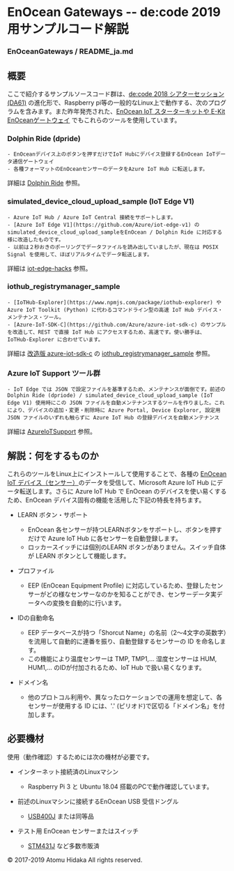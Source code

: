 # EnOcean Gateways -- de:code 2019 用サンプルコード解説
### EnOceanGateways / README_ja.md 

## 概要

ここで紹介するサンプルソースコード群は、[de:code 2018 シアターセッション(DA61)](https://www.microsoft.com/ja-jp/events/decode/2018/sessions.aspx#DA61) の進化形で、Raspberry pi等の一般的なLinux上で動作する、次のプログラムを含みます。また昨年発売された、[EnOcean IoT スターターキットや E-Kit EnOceanゲートウェイ](http://e-kit.jp/products/EnOcean/index.htm#EO-IOTKIT) でもこれらのツールを使用しています。

### Dolphin Ride (dpride)
    - EnOceanデバイス上のボタンを押すだけでIoT Hubにデバイス登録するEnOcean IoTデータ通信ゲートウェイ
    - 各種フォーマットのEnOceanセンサーのデータをAzure IoT Hub に転送します。
    
 詳細は [Dolphin Ride](/DolphinRide/) 参照。

### simulated_device_cloud_upload_sample (IoT Edge V1)
    - Azure IoT Hub / Azure IoT Central 接続をサポートします。
    - [Azure IoT Edge V1](https://github.com/Azure/iot-edge-v1) のsimulated_device_cloud_upload_sampleをEnOcean / Dolphin Ride に対応する様に改造したものです。
    - 以前は２秒おきのポーリングでデータファイルを読み出していましたが、現在は POSIX Signal を使用して、ほぼリアルタイムでデータ転送します。
    
詳細は [iot-edge-hacks](https://github.com/ahidaka/iot-edge-hacks/) 参照。  

### iothub_registrymanager_sample
    - [IoTHub-Explorer](https://www.npmjs.com/package/iothub-explorer) や Azure IoT Toolkit (Python) に代わるコマンドライン型の高速 IoT Hub デバイス・メンテナンス・ツール。
    - [Azure-IoT-SDK-C](https://github.com/Azure/azure-iot-sdk-c) のサンプルを改造して、REST で直接 IoT Hub にアクセスするため、高速です。使い勝手は、IoTHub-Explorer に合わせています。
    
詳細は [改造版 azure-iot-sdk-c](https://github.com/ahidaka/azure-iot-sdk-c) の [iothub_registrymanager_sample](https://github.com/ahidaka/azure-iot-sdk-c/tree/registrymanager_sample/iothub_service_client/samples/iothub_registrymanager_sample) 参照。  

### Azure IoT Support ツール群
    - IoT Edge では JSON で設定ファイルを基準するため、メンテナンスが面倒です。前述のDolphin Ride (dpriode) / simulated_device_cloud_upload_sample (IoT Edge V1) 使用時にこの JSON ファイルを自動メンテナンスするツールを作りました。これにより、デバイスの追加・変更・削除時に Azure Portal, Device Exploror, 設定用 JSON ファイルのいずれも触らずに Azure IoT Hub の登録デバイスを自動メンテナンス
    
詳細は [AzureIoTSupport](https://github.com/ahidaka/EnOceanGateways/tree/master/AzureIoTSupport) 参照。

## 解説：何をするものか

これらのツールをLinux上にインストールして使用することで、各種の [EnOcean IoT デバイス（センサー）](http://enocean.jp/)のデータを受信して、Microsoft Azure IoT Hub にデータ転送します。さらに Azure IoT Hub で EnOcean のデバイスを使い易くするため、EnOcean デバイス固有の機能を活用した下記の特長を持ちます。

* LEARN ボタン・サポート
    - EnOcean 各センサーが持つLEARNボタンをサポートし、ボタンを押すだけで Azure IoT Hub に各センサーを自動登録します。
    - ロッカースイッチには個別のLEARN ボタンがありません。スイッチ自体が LEARN ボタンとして機能します。
    
* プロファイル
    - EEP (EnOcean Equipment Profile) に対応しているため、登録したセンサーがどの様なセンサーなのかを知ることができ、センサーデータ実データへの変換を自動的に行います。

* IDの自動命名
    - EEP データベースが持つ「Shorcut Name」の名前（2～4文字の英数字）を流用して自動的に連番を振り、自動登録するセンサーの ID を命名します。
    - この機能により温度センサーは TMP, TMP1,... 湿度センサーは HUM, HUM1,... のIDが付加されるため、IoT Hub で扱い易くなります。

* ドメイン名
    - 他のプロトコル利用や、異なったロケーションでの運用を想定して、各センサーが使用する ID には、'.' (ピリオド)で区切る「ドメイン名」を付加します。

## 必要機材

使用（動作確認）するためには次の機材が必要です。

* インターネット接続済のLinuxマシン
    - Raspberry Pi 3 と Ubuntu 18.04 搭載のPCで動作確認しています。

* 前述のLinuxマシンに接続するEnOcean USB 受信ドングル
    - [USB400J](http://e-kit.jp/products/EnOcean/index.htm#USB400J) または同等品
  
* テスト用 EnOcean センサーまたはスイッチ
    - [STM431J](http://e-kit.jp/products/EnOcean/index.htm#STM431J) など多数市販済
  

&copy; 2017-2019 Atomu Hidaka  All rights reserved.
